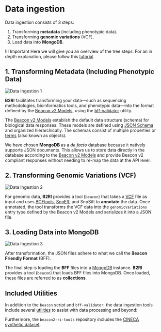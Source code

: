 # Data ingestion

Data ingestion consists of 3 steps:

1. Transforming **metadata** (including phenotypic data).
2. Transforming **genomic variations** (VCF).
3. Load data into **MongoDB**.

!!! Important
    Here we will give you an overview of the tree steps. For an in depth explanation, please follow this [tutorial](./tutorial-data-beaconization.md).

## 1. Transforming Metadata (Including Phenotypic Data)

![Data Ingestion 1](img/data-ingestion-1.png)

**B2RI** facilitates transforming your data—such as sequencing methodologies, bioinformatics tools, and phenotypic data—into the format defined by the [Beacon v2 Models](http://docs.genomebeacons.org/), using the [bff-validator](https://github.com/mrueda/beacon2-ri-tools/tree/main/utils/bff_validator) utility.

The [Beacon v2 Models](http://docs.genomebeacons.org/) establish the default data structure (schema) for biological data responses. These models are defined using [JSON Schema](https://json-schema.org) and organized hierarchically. The schemas consist of multiple properties or [terms](http://docs.genomebeacons.org/schemas-md/beacon_terms/) (also known as objects).

We have chosen **MongoDB** as a _de facto_ database because it natively supports JSON documents. This allows us to store data directly in the database according to the [Beacon v2 Models](http://docs.genomebeacons.org/) and provide Beacon v2 compliant responses without needing to re-map the data at the API level.

## 2. Transforming Genomic Variations (VCF)

![Data Ingestion 2](img/data-ingestion-2.png)

For genomic data, **B2RI** provides a tool (`beacon`) that takes a [VCF](https://en.wikipedia.org/wiki/Variant_Call_Format) file as input and uses [BCFtools](http://samtools.github.io/bcftools/bcftools.html), [SnpEff](http://pcingola.github.io/SnpEff), and SnpSift to **annotate** the data. Once annotated, the tool transforms the VCF data into the `genomicVariations` entry type defined by the Beacon v2 Models and serializes it into a JSON file.

## 3. Loading Data into MongoDB

![Data Ingestion 3](img/data-ingestion-3.png)

After transformation, the JSON files adhere to what we call the **Beacon Friendly Format** (BFF).

The final step is loading the **BFF** files into a [MongoDB](https://www.mongodb.com) instance. **B2RI** provides a tool (`beacon`) that loads BFF files into MongoDB. Once loaded, these files are referred to as **collections**.

## Included Utilities

In addition to the `beacon` script and `bff-validator`, the data ingestion tools include several [utilities](https://github.com/mrueda/beacon2-ri-tools/tree/main/utils/README.md) to assist with data processing and beyond:

Furthermore, the `beacon2-ri-tools` repository includes the [CINECA synthetic dataset](synthetic-dataset.md).
